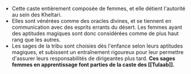 - Cette caste entièrement composée de femmes, et elle détient l'autorité au sein des Kheltari.
- Elles sont vénérées comme des oracles divines, et se tiennent en communication avec des esprits errants du désert. Les femmes ayant des aptitudes magiques sont donc considérées comme de plus haut rang que les autres. 
- Les sages de la tribu sont choisies dès l'enfance selon leurs aptitudes magiques, et subissent un entraînement rigoureux pour leur permettre d'assurer leurs responsabilités de dirigeantes plus tard. **Ces sages femmes en apprentissage font parties de la caste des [[Tulaab]].**